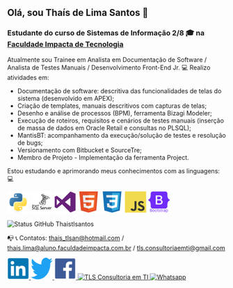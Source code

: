 ## Olá, sou Thaís de Lima Santos 👋

### Estudante do curso de **Sistemas de Informação** 2/8 :mortar_board: na <a href = "https://www.impacta.edu.br" target = "_blank"> Faculdade Impacta de Tecnologia </a>


Atualmente sou Trainee em Analista em Documentação de Software / Analista de Testes Manuais / Desenvolvimento Front-End Jr. :computer: Realizo atividades em:
- Documentação de software: descritiva das funcionalidades de telas do sistema (desenvolvido em APEX);
- Criação de templates, manuais descritivos com capturas de telas;
- Desenho e análise de processos (BPM), ferramenta Bizagi Modeler;
- Execução de roteiros, requisitos e cenários de testes manuais (inserção de massa de dados em Oracle Retail e consultas no PLSQL);
- MantisBT: acompanhamento da execução/solução de testes e resolução de bugs;
- Versionamento com Bitbucket e SourceTre;
- Membro de Projeto - Implementação da ferramenta Project.

Estou estudando e aprimorando meus conhecimentos com as linguagens: :computer:

<img aling= center alt= "Python" height= "50" width= "50" src= "https://raw.githubusercontent.com/devicons/devicon/master/icons/python/python-original.svg"></img>
<img aling= center alt= "SQL" height= "50" width= "50" src= "https://raw.githubusercontent.com/devicons/devicon/master/icons/microsoftsqlserver/microsoftsqlserver-plain-wordmark.svg"></img>
<img aling= center alt= "VSCode" height= "50" width= "50" src= "https://raw.githubusercontent.com/devicons/devicon/master/icons/visualstudio/visualstudio-plain.svg"></img>
<img aling= center alt= "HTML" height= "50" width= "50" src= "https://raw.githubusercontent.com/devicons/devicon/master/icons/html5/html5-original.svg"></img>
<img aling= center alt= "CSS" height= "50" width= "50" src= "https://raw.githubusercontent.com/devicons/devicon/master/icons/css3/css3-original.svg"></img>
<img aling= center alt= "JS" height= "50" width= "50" src= "https://raw.githubusercontent.com/devicons/devicon/master/icons/javascript/javascript-original.svg"></img>
<img aling= center alt= "Bootstrap" height= "50" width= "50" src= "https://raw.githubusercontent.com/devicons/devicon/master/icons/bootstrap/bootstrap-plain-wordmark.svg"></img>


![Status GitHub Thaistlsantos](https://github-readme-stats.vercel.app/api?username=thaistlsantos&show_icons=true&theme=radical)



:mailbox_with_no_mail: :telephone_receiver:   Contatos: 
thais_tlsan@hotmail.com / thais.lima@aluno.faculdadeimpacta.com.br / tls.consultoriaemti@gmail.com


<a href = "https://www.linkedin.com/in/thaistlsantos/" target = "_blank">
<img aling= center alt= "Thais L Santos" height= "50" width= "50" src= "https://raw.githubusercontent.com/devicons/devicon/master/icons/linkedin/linkedin-original.svg">
</a>

<a href = "https://twitter.com/ThaisTlsantos" target = "_blank">
<img aling= center alt= "@thaistlsantos" height= "50" width= "50" src= "https://raw.githubusercontent.com/devicons/devicon/master/icons/twitter/twitter-original.svg">
</a>

<a href = "https://www.facebook.com/tls.consultoriaemti" target = "_blank">
<img aling= center alt= "TLS Consultoria em TI" height= "50" width= "50" src= "https://raw.githubusercontent.com/devicons/devicon/master/icons/facebook/facebook-original.svg">
</a>

<a href = "https://www.instagram.com/tls.consultoriaemti/ " target = "_blank">
<img aling= center alt= "TLS Consultoria em TI" height= "50" width= "50" src= "https://imagepng.org/wp-content/uploads/2017/08/instagram-icone-icon-1.png">
</a>

<a href = "https://api.whatsapp.com/send?phone=5511971530753&text=Ol%C3%A1%2C%20tudo%20bem%3F" target = "_blank">
<img aling= center alt= "Whatsapp" height= "52" width= "52" src= "https://i.pinimg.com/originals/d9/d9/7d/d9d97d48264770f85d35c208f279152c.png">
</a>

<!--
-->
